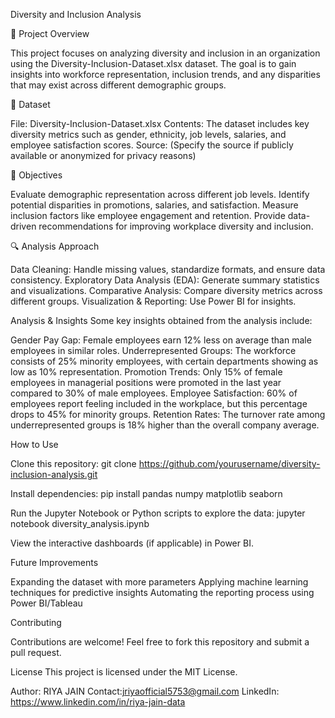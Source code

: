 Diversity and Inclusion Analysis

📌 Project Overview

This project focuses on analyzing diversity and inclusion in an organization using the Diversity-Inclusion-Dataset.xlsx dataset. The goal is to gain insights into workforce representation, inclusion trends, and any disparities that may exist across different demographic groups.

📂 Dataset

File: Diversity-Inclusion-Dataset.xlsx
Contents: The dataset includes key diversity metrics such as gender, ethnicity, job levels, salaries, and employee satisfaction scores.
Source: (Specify the source if publicly available or anonymized for privacy reasons)

🎯 Objectives

Evaluate demographic representation across different job levels.
Identify potential disparities in promotions, salaries, and satisfaction.
Measure inclusion factors like employee engagement and retention.
Provide data-driven recommendations for improving workplace diversity and inclusion.

🔍 Analysis Approach

Data Cleaning: Handle missing values, standardize formats, and ensure data consistency.
Exploratory Data Analysis (EDA): Generate summary statistics and visualizations.
Comparative Analysis: Compare diversity metrics across different groups.
Visualization & Reporting: Use Power BI for insights.

Analysis & Insights
Some key insights obtained from the analysis include:

Gender Pay Gap: Female employees earn 12% less on average than male employees in similar roles.
Underrepresented Groups: The workforce consists of 25% minority employees, with certain departments showing as low as 10% representation.
Promotion Trends: Only 15% of female employees in managerial positions were promoted in the last year compared to 30% of male employees.
Employee Satisfaction: 60% of employees report feeling included in the workplace, but this percentage drops to 45% for minority groups.
Retention Rates: The turnover rate among underrepresented groups is 18% higher than the overall company average.

How to Use

Clone this repository:
git clone https://github.com/yourusername/diversity-inclusion-analysis.git

Install dependencies:
pip install pandas numpy matplotlib seaborn

Run the Jupyter Notebook or Python scripts to explore the data:
jupyter notebook diversity_analysis.ipynb

View the interactive dashboards (if applicable) in Power BI.

Future Improvements

Expanding the dataset with more parameters
Applying machine learning techniques for predictive insights
Automating the reporting process using Power BI/Tableau

Contributing

Contributions are welcome! Feel free to fork this repository and submit a pull request.

License
This project is licensed under the MIT License.

Author: RIYA JAIN
Contact:jriyaofficial5753@gmail.com
LinkedIn: https://www.linkedin.com/in/riya-jain-data

